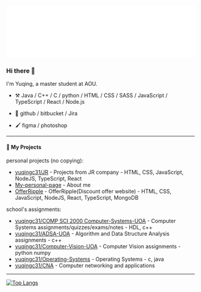 ![Hello](docs/hello.svg)
### Hi there 👋
<!--
**yuqingc31/yuqingc31** is a ✨ _special_ ✨ repository because its `README.md` (this file) appears on your GitHub profile.


-->

I'm Yuqing, a master student at AOU.

-   :hammer_and_pick: Java / C++ / C / python / HTML / CSS / SASS / JavaScript / TypeScript / React / Node.js 
  
-   🧰  github / bitbucket / Jira

-   🖌️ figma / photoshop


----
#### :rocket: My Projects

personal projects (no copying):
* [yuqingc31/JR](https://github.com/yuqingc31/JRbusinessProjects.git) - Projects from JR company - HTML, CSS, JavaScript, NodeJS, TypeScript, React
* [My-personal-page](https://github.com/yuqingc31/yuqingc31.github.io.git) - About me
* [OfferRipple](https://github.com/yuqingc31/OfferRipple.git) - OfferRipple(Discount offer website) - HTML, CSS, JavaScript, NodeJS, React, TypeScript, MongoDB

school's assignments:
* [yuqingc31/COMP SCI 2000 Computer-Systems-UOA](https://github.com/yuqingc31/Computer-System.git) - Computer Systems assignments/quizzes/exams/notes - HDL, c++
* [yuqingc31/ADSA-UOA](https://github.com/yuqingc31/ADSA.git) - Algorithm and Data Structure Analysis assignments - c++
* [yuqingc31/Computer-Vision-UOA](https://github.com/yuqingc31/Computer-Vision.git) - Computer Vision assignments - python numpy
* [yuqingc31/Operating-Systems](https://github.com/yuqingc31/Operating-Systems.git) - Operating Systems - c, java
* [yuqingc31/CNA](https://github.com/yuqingc31/CNA.git) - Computer networking and applications

--- 

[![Top Langs](https://github-readme-stats.vercel.app/api/top-langs/?username=yuqingc31&layout=compact)](https://github.com/anuraghazra/github-readme-stats)

